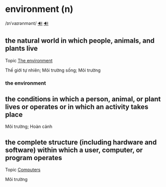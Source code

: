 # environment (n)

/ɪnˈvaɪrənmənt/ [🔊](https://www.oxfordlearnersdictionaries.com/media/english/uk_pron/e/env/envir/environment__gb_2.mp3) [🔊](https://www.oxfordlearnersdictionaries.com/media/english/us_pron/e/env/envir/environment__us_2_rr.mp3)

## the natural world in which people, animals, and plants live

Topic [The environment](../topics/the-environment.md#the-environment)

Thế giới tự nhiên; Môi trường sống; Môi trường

### the environment

## the conditions in which a person, animal, or plant lives or operates or in which an activity takes place

Môi trường; Hoàn cảnh

## the complete structure (including hardware and software) within which a user, computer, or program operates

Topic [Computers](../topics/computers.md#computers)

Môi trường